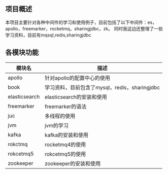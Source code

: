 

## 项目概述
本项目主要针对各种中间件的学习和使用例子，目前包括了以下中间件：es，apollo，freemarker，rocketmq，sharingjdbc，zk。
同时我这边还整理了一些学习资料，目前有mqsql,redis,sharingjdbc


## 各模块功能

<table>  
<thead>
    <tr>
      <th>模块名</th>
      <th>描述</th>
    </tr>
</thead>
<tbody>
    <tr>  
        <td>apollo</td>
        <td>针对apollo的配置中心的使用</td>  
    </tr>
    <tr>  
        <td>book</td>
        <td>学习资料，目前包含了mysql，redis，sharingjdbc</td>  
    </tr>
    <tr>  
        <td>elasticsearch</td>
        <td>elasticsearch的安装和使用</td>  
    </tr>
    <tr>  
        <td>freemarker</td>
        <td>freemarker的语法</td>  
    </tr>
    <tr>  
        <td>juc</td>
        <td>多线程的使用</td>  
    </tr>
    <tr>  
        <td>jvm</td>
        <td>jvm的学习</td>  
    </tr>
    <tr>  
        <td>kafka</td>
        <td>kafka的安装和使用</td>  
    </tr>
    <tr>  
        <td>rokctmq</td>
        <td>rocketmq4的使用</td>  
    </tr>
    <tr>  
        <td>rokcetmq5</td>
        <td>rokcetmq5的使用</td>  
    </tr>
    <tr>  
        <td>zookeeper</td>
        <td>zookeeper的安装和使用</td>  
    </tr>
      
</tbody>    
</table>  
